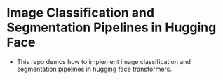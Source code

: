 # Image Classification and Segmentation Pipelines in Hugging Face
* This repo demos how to implement image classification and segmentation pipelines in hugging face transformers. 

